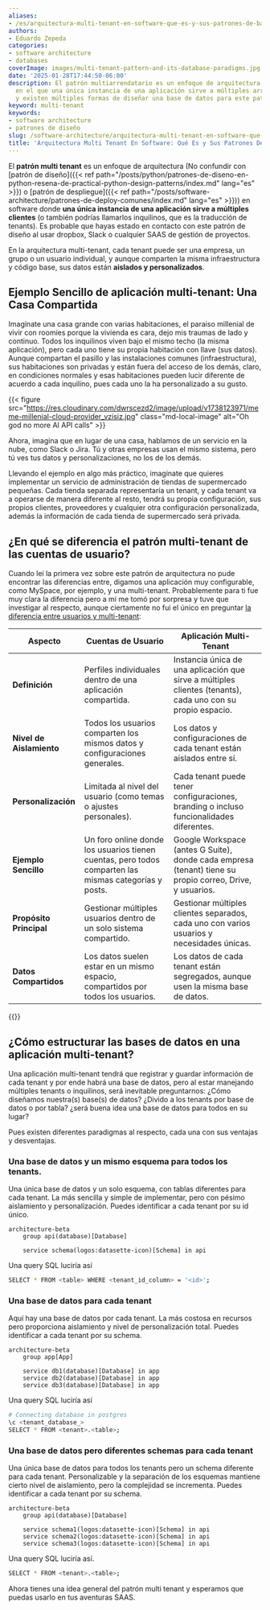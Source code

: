 ```yaml
---
aliases:
- /es/arquitectura-multi-tenant-en-software-que-es-y-sus-patrones-de-bases-de-datos/
authors:
- Eduardo Zepeda
categories:
- software architecture
- databases
coverImage: images/multi-tenant-pattern-and-its-database-paradigms.jpg
date: '2025-01-28T17:44:50-06:00'
description: El patrón multiarrendatario es un enfoque de arquitectura de software
  en el que una única instancia de una aplicación sirve a múltiples arrendatarios
  y existen múltiples formas de diseñar una base de datos para este patrón
keyword: multi-tenant
keywords:
- software architecture
- patrones de diseño
slug: /software-architecture/arquitectura-multi-tenant-en-software-que-es-y-sus-patrones-de-bases-de-datos/
title: 'Arquitectura Multi Tenant En Software: Qué Es y Sus Patrones De Bases De Datos'
---
```


El **patrón multi tenant** es un enfoque de arquitectura (No confundir con [patrón de diseño]({{< ref path="/posts/python/patrones-de-diseno-en-python-resena-de-practical-python-design-patterns/index.md" lang="es" >}}) o [patrón de despliegue]({{< ref path="/posts/software-architecture/patrones-de-deploy-comunes/index.md" lang="es" >}})) en software donde **una única instancia de una aplicación sirve a múltiples clientes** (o también podrías llamarlos inquilinos, que es la traducción de tenants). Es probable que hayas estado en contacto con este patrón de diseño al usar dropbox, Slack o cualquier SAAS de gestión de proyectos.

En la arquitectura multi-tenant, cada tenant puede ser una empresa, un grupo o un usuario individual, y aunque comparten la misma infraestructura y código base, sus datos están **aislados y personalizados**.

## Ejemplo Sencillo de aplicación multi-tenant: Una Casa Compartida

Imagínate una casa grande con varias habitaciones, el paraiso millenial de vivir con roomies porque la vivienda es cara, dejo mis traumas de lado y continuo. Todos los inquilinos viven bajo el mismo techo (la misma aplicación), pero cada uno tiene su propia habitación con llave (sus datos). Aunque compartan el pasillo y las instalaciones comunes (infraestructura), sus habitaciones son privadas y están fuera del acceso de los demás, claro, en condiciones normales y esas habitaciones pueden lucir diferente de acuerdo a cada inquilino, pues cada uno la ha personalizado a su gusto.

{{< figure src="https://res.cloudinary.com/dwrscezd2/image/upload/v1738123971/meme-millenial-cloud-provider_vzisiz.jpg" class="md-local-image" alt="Oh god no more AI API calls" >}}

Ahora, imagina que en lugar de una casa, hablamos de un servicio en la nube, como Slack o Jira. Tú y otras empresas usan el mismo sistema, pero tú ves tus datos y personalizaciones, no los de los demás.

Llevando el ejemplo en algo más práctico, imaginate que quieres implementar un servicio de administración de tiendas de supermercado pequeñas. Cada tienda separada representaría un tenant, y cada tenant va a operarse de manera diferente al resto, tendrá su propia configuración, sus propios clientes, proveedores y cualquier otra configuración personalizada, además la información de cada tienda de supermercado será privada.

## ¿En qué se diferencia el patrón multi-tenant de las cuentas de usuario?

Cuando leí la primera vez sobre este patrón de arquitectura no pude encontrar las diferencias entre, digamos una aplicación muy configurable, como MySpace, por ejemplo, y una multi-tenant. Probablemente para ti fue muy clara la diferencia pero a mi me tomó por sorpresa y tuve que investigar al respecto, aunque ciertamente no fui el único en preguntar [la diferencia entre usuarios y multi-tenant](https://stackoverflow.com/questions/48378789/what-is-the-difference-between-tenant-and-user#?):

| **Aspecto**              | **Cuentas de Usuario**                                                                                | **Aplicación Multi-Tenant**                                                                                 |
| ------------------------ | ----------------------------------------------------------------------------------------------------- | ----------------------------------------------------------------------------------------------------------- |
| **Definición**           | Perfiles individuales dentro de una aplicación compartida.                                            | Instancia única de una aplicación que sirve a múltiples clientes (tenants), cada uno con su propio espacio. |
| **Nivel de Aislamiento** | Todos los usuarios comparten los mismos datos y configuraciones generales.                            | Los datos y configuraciones de cada tenant están aislados entre sí.                                         |
| **Personalización**      | Limitada al nivel del usuario (como temas o ajustes personales).                                      | Cada tenant puede tener configuraciones, branding o incluso funcionalidades diferentes.                     |
| **Ejemplo Sencillo**     | Un foro online donde los usuarios tienen cuentas, pero todos comparten las mismas categorías y posts. | Google Workspace (antes G Suite), donde cada empresa (tenant) tiene su propio correo, Drive, y usuarios.    |
| **Propósito Principal**  | Gestionar múltiples usuarios dentro de un solo sistema compartido.                                    | Gestionar múltiples clientes separados, cada uno con varios usuarios y necesidades únicas.                  |
| **Datos Compartidos**    | Los datos suelen estar en un mismo espacio, compartidos por todos los usuarios.                       | Los datos de cada tenant están segregados, aunque usen la misma base de datos.                              |

{{<ad>}}

## ¿Cómo estructurar las bases de datos en una aplicación multi-tenant?

Una aplicación multi-tenant tendrá que registrar y guardar información de cada tenant y por ende habrá una base de datos, pero al estar manejando múltiples tenants o inquilinos, será inevitable preguntarnos: ¿Cómo diseñamos nuestra(s) base(s) de datos? ¿Divido a los tenants por base de datos o por tabla? ¿será buena idea una base de datos para todos en su lugar?

Pues existen diferentes paradigmas al respecto, cada una con sus ventajas y desventajas.

### Una base de datos y un mismo esquema para todos los tenants.

Una única base de datos y un solo esquema, con tablas diferentes para cada tenant. La más sencilla y simple de implementar, pero con pésimo aislamiento y personalización. Puedes identificar a cada tenant por su id único.

``` mermaid
architecture-beta
    group api(database)[Database]

    service schema(logos:datasette-icon)[Schema] in api
```

Una query SQL luciría así

``` bash
SELECT * FROM <table> WHERE <tenant_id_column> = '<id>';
```

### Una base de datos para cada tenant

Aquí hay una base de datos por cada tenant. La más costosa en recursos pero proporciona aislamiento y nivel de personalización total. Puedes identificar a cada tenant por su schema.

``` mermaid
architecture-beta
    group app[App]

    service db1(database)[Database] in app
    service db2(database)[Database] in app
    service db3(database)[Database] in app
```

Una query SQL luciría así


``` bash
# Connecting database in postgres
\c <tenant_database_>
SELECT * FROM <tenant>.<table>;
```

### Una base de datos pero diferentes schemas para cada tenant

Una única base de datos para todos los tenants pero un schema diferente para cada tenant. Personalizable y la separación de los esquemas mantiene cierto nivel de aislamiento, pero la complejidad se incrementa. Puedes identificar a cada tenant por su schema.



``` mermaid
architecture-beta
    group api(database)[Database]

    service schema1(logos:datasette-icon)[Schema] in api
    service schema2(logos:datasette-icon)[Schema] in api
    service schema3(logos:datasette-icon)[Schema] in api
```

Una query SQL luciría así.

``` bash
SELECT * FROM <tenant>.<table>;
```

Ahora tienes una idea general del patrón multi tenant y esperamos que puedas usarlo en tus aventuras SAAS.